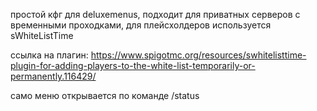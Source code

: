 простой кфг для deluxemenus, подходит для приватных серверов с временными проходками, для плейсхолдеров используется sWhiteListTime 

ссылка на плагин:
https://www.spigotmc.org/resources/swhitelisttime-plugin-for-adding-players-to-the-white-list-temporarily-or-permanently.116429/

само меню открывается по команде /status
